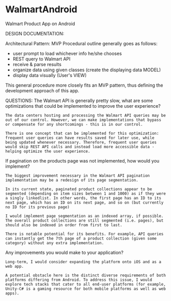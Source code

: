 # WalmartAndroid
Walmart Product App on Android

DESIGN DOCUMENTATION:

Architectural Pattern: MVP 
Procedural outline generally goes as follows:
- user prompt to load whichever info he/she chooses
- REST query to Walmart API
- receive & parse results
- organize data using given classes (create the displaying data MODEL)
- display data visually (User's VIEW)

This general procedure more closely fits an MVP pattern, thus defining the development approach of this app.





QUESTIONS:
The Walmart API is generally pretty slow, what are some optimizations that could be implemented to improve the user experience?

	The data centers hosting and processing the Walmart API queries may be out of our control. However, we can make implementations that bypass or compensate for any shortcomings - this is in our control.

	There is one concept that can be implemented for this optimization: frequent user queries can have results saved for later use, while being updated whenever necessary. Therefore, frequent user queries would skip REST API calls and instead load more accessible data - helping optimize the user experience.


If pagination on the products page was not implemented, how would you implement?

	The biggest improvement necessary in the Walmart API pagination implementation may be a redesign of its page segmentation. 

	In its current state, paginated product collections appear to be segmented (depending on item sizes between 1 and 1000) as if they were a singly linkedlist. In other words, the first page has an ID to its next page, which has an ID on its next page, and so on (but currently no ID for its previous page)

	I would implement page segmentation as an indexed array, if possible. The overall product collections are still segmented (i.e. pages), but should also be indexed in order from first to last. 

	There is notable potential for its benefits. For example, API queries can instantly get the 7th page of a product collection (given some category) without any extra implementation. 


Any improvements you would make to your application?

	Long-term, I would consider expanding the platform onto iOS and as a web app. 

	A potential obstacle here is the distinct diverse requirements of both platforms differing from Android. To address this issue, I would explore tech stacks that cater to all end-user platforms (for example, Unity-C# is a gaming resource for both mobile platforms as well as web apps).

